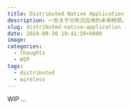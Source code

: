 ```yaml
---
title: Distributed Native Application
description: 一些关于分布式应用的未来畅想。
slug: distributed-native-application
date: 2024-08-30 19:41:50+0800
image: 
categories:
  - thoughts
  - WIP
tags: 
  - distributed
  - wireless
---
```


WIP ...
